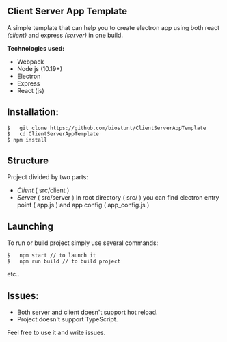 ## **Client Server App Template**


A simple template that can help you to create electron app using both react *(client)* and express *(server)* in one build.

**Technologies used:**
- Webpack
 - Node js (10.19+)
 - Electron
 - Express
 - React (js)

## Installation:

   

    $	git clone https://github.com/biostunt/ClientServerAppTemplate
    $	cd ClientServerAppTemplate
    $ npm install

## Structure
Project divided by two parts: 

 - *Client* ( src/client )
 - *Server* ( src/server )
In root directory ( src/ ) you can find electron entry point ( app.js ) and app config ( app_config.js )

## Launching
To run or build project simply use several commands:

    $	npm start // to launch it
    $	npm run build // to build project
etc..



## Issues:

 - Both server and client doesn't support hot reload.
 - Project doesn't support TypeScript.

Feel free to use it and write issues.
